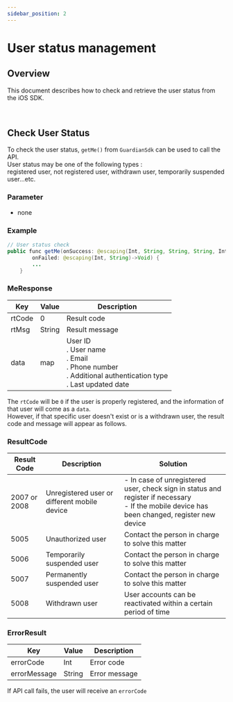 ```yaml
---
sidebar_position: 2
---
```

# User status management

## Overview
This document describes how to check and retrieve the user status from the iOS SDK.

<br/>

## Check User Status
To check the user status, `getMe()` from `GuardianSdk` can be used to call the API.   
User status may be one of the following types :    
registered user, not registered user, withdrawn user, temporarily suspended user...etc.

### Parameter
- none

### Example
```java
// User status check
public func getMe(onSuccess: @escaping(Int, String, String, String, Int)->Void, 
        onFailed: @escaping(Int, String)->Void) {
        ...
    }
```
### MeResponse
|Key|Value|Description|
|------|---|---|
|rtCode|0|Result code|
|rtMsg|String|Result message|
|data|map|User ID<br/>. User name<br/>. Email<br/>. Phone number<br/>. Additional authentication type<br/>. Last updated date|

The `rtCode` will be `0` if the user is properly registered, and the information of that user will come as a `data`.   
However, if that specific user doesn't exist or is a withdrawn user, the result code and message will appear as follows.

### ResultCode
|Result Code|Description|Solution|
|------|---|---|
|2007 or 2008|Unregistered user or different mobile device |- In case of unregistered user, check sign in status and register if necessary <br/> - If the mobile device has been changed, register new device|
|5005|Unauthorized user|Contact the person in charge to solve this matter|
|5006|Temporarily suspended user|Contact the person in charge to solve this matter|
|5007|Permanently suspended user|Contact the person in charge to solve this matter|
|5008|Withdrawn user|User accounts can be reactivated within a certain period of time|

### ErrorResult
|Key|Value|Description|
|------|---|---|
|errorCode|Int|Error code|
|errorMessage|String|Error message|

If API call fails, the user will receive an `errorCode`